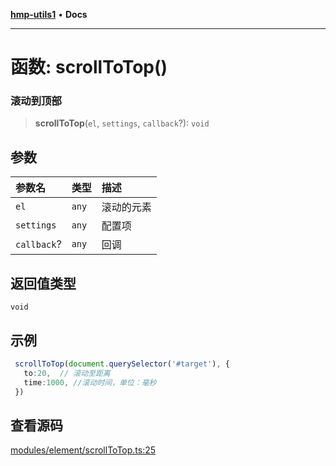 [**hmp-utils1**](../README.md) • **Docs**

***

# 函数: scrollToTop()

### 滚动到顶部

> **scrollToTop**(`el`, `settings`, `callback`?): `void`

## 参数

| 参数名 | 类型 | 描述 |
| :------ | :------ | :------ |
| `el` | `any` | 滚动的元素 |
| `settings` | `any` | 配置项 |
| `callback`? | `any` | 回调 |

## 返回值类型

`void`

## 示例

```ts
 scrollToTop(document.querySelector('#target'), {
   to:20,  // 滚动至距离  
   time:1000, //滚动时间，单位：毫秒
 })
```

## 查看源码

[modules/element/scrollToTop.ts:25](https://github.com/hmp1049127947/hmp-utils/blob/dee7627dd7f5e043cd0494e8f8fdc05ccdb65423/src/modules/element/scrollToTop.ts#L25)
